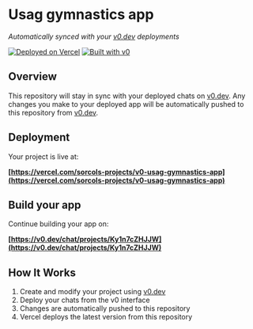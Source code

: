 # Usag gymnastics app

*Automatically synced with your [v0.dev](https://v0.dev) deployments*

[![Deployed on Vercel](https://img.shields.io/badge/Deployed%20on-Vercel-black?style=for-the-badge&logo=vercel)](https://vercel.com/sorcols-projects/v0-usag-gymnastics-app)
[![Built with v0](https://img.shields.io/badge/Built%20with-v0.dev-black?style=for-the-badge)](https://v0.dev/chat/projects/Ky1n7cZHJJW)

## Overview

This repository will stay in sync with your deployed chats on [v0.dev](https://v0.dev).
Any changes you make to your deployed app will be automatically pushed to this repository from [v0.dev](https://v0.dev).

## Deployment

Your project is live at:

**[https://vercel.com/sorcols-projects/v0-usag-gymnastics-app](https://vercel.com/sorcols-projects/v0-usag-gymnastics-app)**

## Build your app

Continue building your app on:

**[https://v0.dev/chat/projects/Ky1n7cZHJJW](https://v0.dev/chat/projects/Ky1n7cZHJJW)**

## How It Works

1. Create and modify your project using [v0.dev](https://v0.dev)
2. Deploy your chats from the v0 interface
3. Changes are automatically pushed to this repository
4. Vercel deploys the latest version from this repository